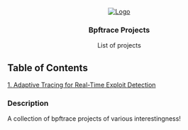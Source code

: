 <!-- PROJECT LOGO -->
<br />
<div align="center">
  <a href="">
    <img src="https://encrypted-tbn0.gstatic.com/images?q=tbn:ANd9GcT40uNWDoUZwKJA7XdcD1DZmeo36HoAig9Wew&s" alt="Logo">
  </a>

  <h3 align="center">Bpftrace Projects</h3>

  <p align="center">
    List of projects
    <br />
  </p>
</div>

## Table of Contents

[1. Adaptive Tracing for Real-Time Exploit Detection](https://github.com/deep-observability-lab/bpftrace-scripts/tree/main/Exploit%20Detection) <br />

### Description

A collection of bpftrace projects of various interestingness!
